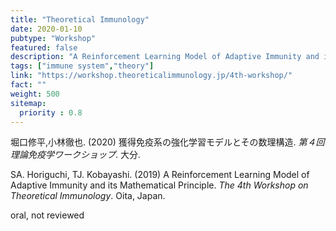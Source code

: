 ```yaml
---
title: "Theoretical Immunology"
date: 2020-01-10
pubtype: "Workshop"
featured: false
description: "A Reinforcement Learning Model of Adaptive Immunity and its Mathematical Principle"
tags: ["immune system","theory"]
link: "https://workshop.theoreticalimmunology.jp/4th-workshop/"
fact: ""
weight: 500
sitemap:
  priority : 0.8
---
```


堀口修平,小林徹也. (2020) 獲得免疫系の強化学習モデルとその数理構造. _第４回理論免疫学ワークショップ_. 大分.

SA. Horiguchi, TJ. Kobayashi. (2019) A Reinforcement Learning Model of Adaptive Immunity and its Mathematical Principle. _The 4th Workshop on Theoretical Immunology_. Oita, Japan.

oral, not reviewed
